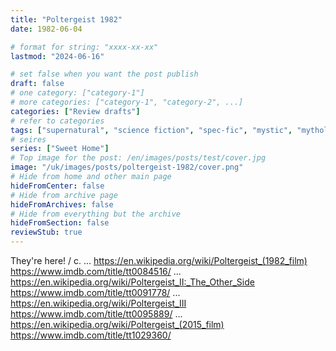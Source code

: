 ```yaml
---
title: "Poltergeist 1982"
date: 1982-06-04

# format for string: "xxxx-xx-xx"
lastmod: "2024-06-16"

# set false when you want the post publish
draft: false
# one category: ["category-1"]
# more categories: ["category-1", "category-2", ...]
categories: ["Review drafts"]
# refer to categories
tags: ["supernatural", "science fiction", "spec-fic", "mystic", "mythology", "folklore", "urban legend", "hton", "faith", "necropolis", "heather o'rourke", "steven spielberg"]
# seires
series: ["Sweet Home"]
# Top image for the post: /en/images/posts/test/cover.jpg
image: "/uk/images/posts/poltergeist-1982/cover.png"
# Hide from home and other main page
hideFromCenter: false
# Hide from archive page
hideFromArchives: false
# Hide from everything but the archive
hideFromSection: false
reviewStub: true
---
```

They're here! / c.
...
https://en.wikipedia.org/wiki/Poltergeist_(1982_film)
https://www.imdb.com/title/tt0084516/
...
https://en.wikipedia.org/wiki/Poltergeist_II:_The_Other_Side
https://www.imdb.com/title/tt0091778/
...
https://en.wikipedia.org/wiki/Poltergeist_III
https://www.imdb.com/title/tt0095889/
...
https://en.wikipedia.org/wiki/Poltergeist_(2015_film)
https://www.imdb.com/title/tt1029360/
<!--more-->